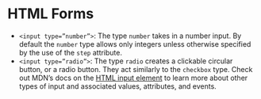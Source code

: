 # HTML Forms
- `<input type=”number”>`: The type `number` takes in a number input. By default the `number` type allows only integers unless otherwise specified by the use of the `step` attribute.
- `<input type=”radio”>`: The type `radio` creates a clickable circular button, or a radio button. They act similarly to the `checkbox` type.
Check out MDN’s docs on the [HTML input element](https://developer.mozilla.org/en-US/docs/Web/HTML/Element/input) to learn more about other types of input and associated values, attributes, and events.
